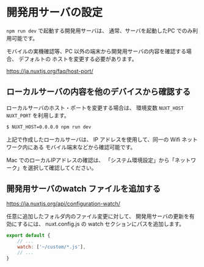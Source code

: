 # 開発用サーバの設定

`npm run dev` で起動する開発用サーバは、
通常、サーバを起動したPC でのみ利用可能です。

モバイルの実機確認等、PC 以外の端末から開発用サーバの内容を確認する場合、
デフォルトの ホストを変更する必要があります。

https://ja.nuxtjs.org/faq/host-port/

## ローカルサーバの内容を他のデバイスから確認する

ローカルサーバのホスト・ポートを変更する場合は、
環境変数 `NUXT_HOST` `NUXT_PORT` を利用します。

```bash
$ NUXT_HOST=0.0.0.0 npm run dev
```

上記で作成したローカルサーバは、
IP アドレスを使用して、同一の Wifi ネットワーク内にある
モバイル端末などから確認可能です。

Mac でのローカルIPアドレスの確認は、
「システム環境設定」から「ネットワーク」を選択して確認してください。

## 開発用サーバのwatch ファイルを追加する

https://ja.nuxtjs.org/api/configuration-watch/

任意に追加したフォルダ内のファイル変更に対して、
開発用サーバの更新を有効にするには、
nuxt.config.js の watch セクションにパスを追加します。

```js
export default {
    // ...
    watch: ['~/custom/*.js'],
    // ...
}
```
